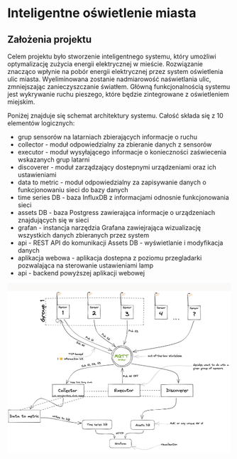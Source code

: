 # Inteligentne oświetlenie miasta

## Założenia projektu

Celem projektu było stworzenie inteligentnego systemu, który umożliwi optymalizację zużycia energii elektrycznej w mieście. 
Rozwiązanie znacząco wpłynie na pobór energii elektrycznej przez system oświetlenia ulic miasta. 
Wyeliminowana zostanie nadmiarowość  naświetlania ulic, zmniejszając zanieczyszczanie światłem. 
Główną funkcjonalnością systemu jest wykrywanie ruchu pieszego, które będzie zintegrowane z oświetleniem miejskim. 

Poniżej znajduje się schemat architektury systemu. Całość składa się z 10 elementów logicznych:

- grup sensorów na latarniach zbierających informacje o ruchu 
- collector - moduł odpowiedzialny za zbieranie danych z sensorów
- executor - moduł wysyłającego informacje o konieczności zaświecenia wskazanych grup latarni
- discoverer - moduł zarządzający dostepnymi urządzeniami oraz ich ustawieniami
- data to metric - moduł odpowiedzialny za zapisywanie danych o funkcjonowaniu sieci do bazy danych
- time series DB - baza InfluxDB z informacjami odnosnie funkcjonowania sieci
- assets DB - baza Postgress zawierająca informacje o urządzeniach znajdujących się w sieci
- grafan - instancja narzędzia Grafana zawiejrająca wizualizację wszystkich danych zbieranych przez system
- api - REST API do komunikacji Assets DB - wyświetlanie i modyfikacja danych
- aplikacja webowa - aplikacja dostepna z poziomu przegladarki pozwalająca na sterowanie ustawieniami lamp
- api - backend powyższej aplikacji webowej

![Screenshot](img/Architecture.PNG)
